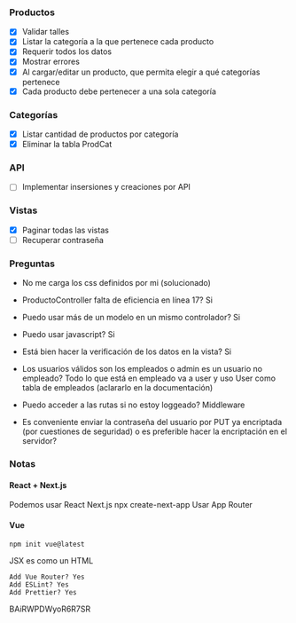 ### Productos

- [X] Validar talles
- [X] Listar la categoría a la que pertenece cada producto
- [X] Requerir todos los datos
- [X] Mostrar errores
- [X] Al cargar/editar un producto, que permita elegir a qué categorías pertenece
- [X] Cada producto debe pertenecer a una sola categoría

### Categorías
- [X] Listar cantidad de productos por categoría
- [X] Eliminar la tabla ProdCat

### API
- [ ] Implementar insersiones y creaciones por API

### Vistas
- [X] Paginar todas las vistas
- [ ] Recuperar contraseña

### Preguntas
- No me carga los css definidos por mi (solucionado)
- ProductoController falta de eficiencia en línea 17? Si
- Puedo usar más de un modelo en un mismo controlador? Si
- Puedo usar javascript? Si

- Está bien hacer la verificación de los datos en la vista? Si
- Los usuarios válidos son los empleados o admin es un usuario no empleado? Todo lo que está en empleado va a user y uso User como tabla de empleados (aclararlo en la documentación)
- Puedo acceder a las rutas si no estoy loggeado? Middleware

- Es conveniente enviar la contraseña del usuario por PUT ya encriptada (por cuestiones de seguridad) o es preferible hacer la encriptación en el servidor?

### Notas

#### React + Next.js
Podemos usar React Next.js
    npx create-next-app
Usar App Router

#### Vue
    
    npm init vue@latest

JSX es como un HTML

    Add Vue Router? Yes
    Add ESLint? Yes
    Add Prettier? Yes

BAiRWPDWyoR6R7SR